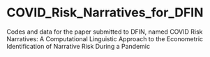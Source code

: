 # COVID_Risk_Narratives_for_DFIN
Codes and data for the paper submitted to DFIN, named COVID Risk Narratives: A Computational Linguistic Approach to the Econometric Identification of Narrative Risk During a Pandemic

